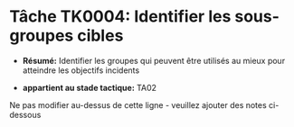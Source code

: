 # Tâche TK0004: Identifier les sous-groupes cibles

* **Résumé:** Identifier les groupes qui peuvent être utilisés au mieux pour atteindre les objectifs incidents

* **appartient au stade tactique:** TA02

Ne pas modifier au-dessus de cette ligne - veuillez ajouter des notes ci-dessous